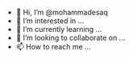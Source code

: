 - 👋 Hi, I’m @mohammadesaq
- 👀 I’m interested in ...
- 🌱 I’m currently learning ...
- 💞️ I’m looking to collaborate on ...
- 📫 How to reach me ...

<!---
mohammadesaq/mohammadesaq is a ✨ special ✨ repository because its `README.md` (this file) appears on your GitHub profile.
You can click the Preview link to take a look at your changes.
--->
